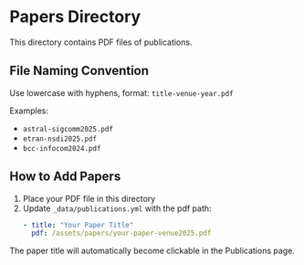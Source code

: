 # Papers Directory

This directory contains PDF files of publications.

## File Naming Convention

Use lowercase with hyphens, format: `title-venue-year.pdf`

Examples:
- `astral-sigcomm2025.pdf`
- `etran-nsdi2025.pdf`
- `bcc-infocom2024.pdf`

## How to Add Papers

1. Place your PDF file in this directory
2. Update `_data/publications.yml` with the pdf path:
   ```yaml
   - title: "Your Paper Title"
     pdf: /assets/papers/your-paper-venue2025.pdf
   ```

The paper title will automatically become clickable in the Publications page.

